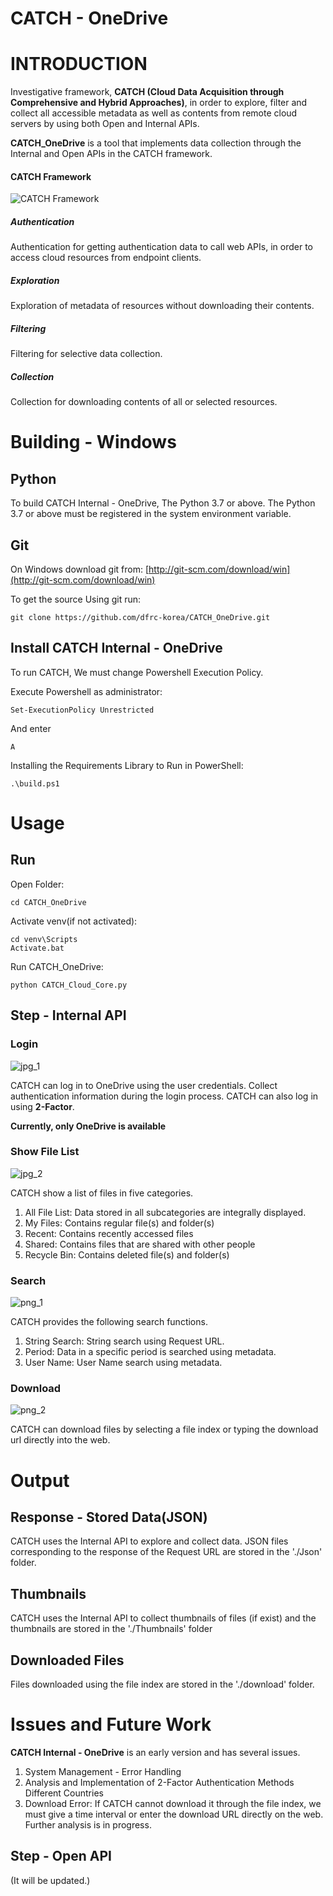# CATCH - OneDrive

# INTRODUCTION

Investigative framework,
**CATCH (Cloud Data Acquisition through Comprehensive and Hybrid Approaches)**, in order to explore, filter and collect all accessible metadata as well as contents from remote cloud servers by using both Open and Internal APIs.

**CATCH_OneDrive** is a tool that implements data collection through the Internal and Open APIs in the CATCH framework.

#### CATCH Framework
![CATCH Framework](https://user-images.githubusercontent.com/40653523/178094378-4d2e5bd8-1f9f-4a88-b7ea-f8451c2c2def.png)

##### Authentication
Authentication for getting authentication data to call web APIs, in order to access cloud resources from endpoint clients.

##### Exploration
Exploration of metadata of resources without downloading their contents.

##### Filtering
Filtering for selective data collection.

##### Collection
Collection for downloading contents of all or selected resources.


# Building - Windows

## Python
To build CATCH Internal - OneDrive, The Python 3.7 or above.
The Python 3.7 or above must be registered in the system environment variable.

## Git
On Windows download git from:  [http://git-scm.com/download/win](http://git-scm.com/download/win)

To get the source Using git run:

```
git clone https://github.com/dfrc-korea/CATCH_OneDrive.git
```

## Install CATCH Internal - OneDrive
To run CATCH, We must change Powershell Execution Policy.

Execute Powershell as administrator:
```
Set-ExecutionPolicy Unrestricted
```

And enter
```
A
```

Installing the Requirements Library to Run in PowerShell:
```
.\build.ps1
```

# Usage
## Run
Open Folder:
```
cd CATCH_OneDrive
```

Activate venv(if not activated):
```
cd venv\Scripts
Activate.bat
```

Run CATCH_OneDrive:
```
python CATCH_Cloud_Core.py
```

## Step - Internal API
### Login

![jpg_1](./usage_step/login.jpg)

CATCH can log in to OneDrive using the user credentials. Collect authentication information during the login process.
CATCH can also log in using **2-Factor**.

**Currently, only OneDrive is available**

### Show File List

![jpg_2](./usage_step/show_file_list.jpg)

CATCH show a list of files in five categories.
1. All File List: Data stored in all subcategories are integrally displayed.
2. My Files: Contains regular file(s) and folder(s)
3. Recent: Contains recently accessed files
4. Shared: Contains files that are shared with other people
5. Recycle Bin: Contains deleted file(s) and folder(s)

### Search

![png_1](./usage_step/search.png)

CATCH provides the following search functions.
1. String Search: String search using Request URL.
2. Period: Data in a specific period is searched using metadata.
3. User Name: User Name search using metadata.

### Download

![png_2](./usage_step/download.png)

CATCH can download files by selecting a file index or typing the download url directly into the web.

# Output
## Response - Stored Data(JSON)
CATCH uses the Internal API to explore and collect data. JSON files corresponding to the response of the Request URL are stored in the './Json' folder.

## Thumbnails
CATCH uses the Internal API to collect thumbnails of files (if exist) and the thumbnails are stored in the './Thumbnails' folder

## Downloaded Files
Files downloaded using the file index are stored in the './download' folder.

# Issues and Future Work

**CATCH Internal - OneDrive** is an early version and has several issues.

1. System Management - Error Handling
2. Analysis and Implementation of 2-Factor Authentication Methods Different Countries
3. Download Error: If CATCH cannot download it through the file index, we must give a time interval or enter the download URL directly on the web. Further analysis is in progress.

## Step - Open API
(It will be updated.)
